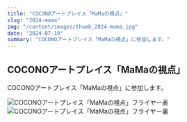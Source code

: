 ```yaml
---
title: "COCONOアートプレイス「MaMaの視点」"
slug: "2024-mama"
img: "/content/images/thumb_2024-mama.jpg"
date: "2024-07-19"
summary: "COCONOアートプレイス「MaMaの視点」に参加します。"
---
```


## COCONOアートプレイス「MaMaの視点」

COCONOアートプレイス「MaMaの視点」に参加します。  

<img class="img-full" src="/content/images/2024-mama-f.jpg" alt="COCONOアートプレイス「MaMaの視点」フライヤー表">

<img class="img-full" src="/content/images/2024-mama-b.jpg" alt="COCONOアートプレイス「MaMaの視点」フライヤー裏">
